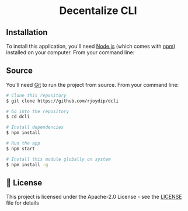
<h1 align="center">
    Decentalize CLI
</h1>

## Installation

To install this application, you'll need [Node.js](https://nodejs.org/en/download/) (which comes with [npm](http://npmjs.com)) installed on your computer. From your command line:

## Source

You'll need [Git](https://git-scm.com) to run the project from source. From your command line:

```bash
# Clone this repository
$ git clone https://github.com/rjoydip/dcli

# Go into the repository
$ cd dcli

# Install dependencies
$ npm install

# Run the app
$ npm start

# Install this module globally on system
$ npm install -g
```

## 🎫 License

This project is licensed under the Apache-2.0 License - see the [LICENSE](LICENSE) file for details